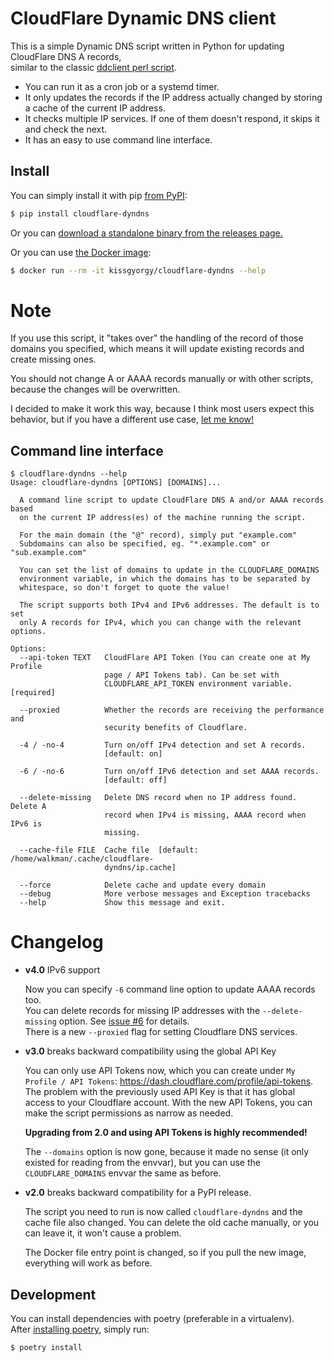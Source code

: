 # CloudFlare Dynamic DNS client

This is a simple Dynamic DNS script written in Python for updating CloudFlare DNS A records,  
similar to the classic [ddclient perl script](https://sourceforge.net/p/ddclient/wiki/Home/).

- You can run it as a cron job or a systemd timer.
- It only updates the records if the IP address actually changed by storing a
  cache of the current IP address.
- It checks multiple IP services. If one of them doesn't respond, it skips it and check the next.
- It has an easy to use command line interface.

## Install

You can simply install it with pip [from PyPI](https://pypi.org/project/cloudflare-dyndns/):

```bash
$ pip install cloudflare-dyndns
```

Or you can [download a standalone binary from the releases page.](https://github.com/kissgyorgy/cloudflare-dyndns/releases/)

Or you can use [the Docker image](https://hub.docker.com/repository/docker/kissgyorgy/cloudflare-dyndns):

```bash
$ docker run --rm -it kissgyorgy/cloudflare-dyndns --help
```

# Note

If you use this script, it "takes over" the handling of the record of those
domains you specified, which means it will update existing records and create
missing ones.

You should not change A or AAAA records manually or with other scripts, because
the changes will be overwritten.

I decided to make it work this way, because I think most users expect this
behavior, but if you have a different use case,
[let me know!](https://github.com/kissgyorgy/cloudflare-dyndns/issues/new)

## Command line interface

```
$ cloudflare-dyndns --help
Usage: cloudflare-dyndns [OPTIONS] [DOMAINS]...

  A command line script to update CloudFlare DNS A and/or AAAA records based
  on the current IP address(es) of the machine running the script.

  For the main domain (the "@" record), simply put "example.com"
  Subdomains can also be specified, eg. "*.example.com" or "sub.example.com"

  You can set the list of domains to update in the CLOUDFLARE_DOMAINS
  environment variable, in which the domains has to be separated by
  whitespace, so don't forget to quote the value!

  The script supports both IPv4 and IPv6 addresses. The default is to set
  only A records for IPv4, which you can change with the relevant options.

Options:
  --api-token TEXT   CloudFlare API Token (You can create one at My Profile
                     page / API Tokens tab). Can be set with
                     CLOUDFLARE_API_TOKEN environment variable.  [required]

  --proxied          Whether the records are receiving the performance and
                     security benefits of Cloudflare.

  -4 / -no-4         Turn on/off IPv4 detection and set A records.
                     [default: on]

  -6 / -no-6         Turn on/off IPv6 detection and set AAAA records.
                     [default: off]

  --delete-missing   Delete DNS record when no IP address found. Delete A
                     record when IPv4 is missing, AAAA record when IPv6 is
                     missing.

  --cache-file FILE  Cache file  [default: /home/walkman/.cache/cloudflare-
                     dyndns/ip.cache]

  --force            Delete cache and update every domain
  --debug            More verbose messages and Exception tracebacks
  --help             Show this message and exit.
```

# Changelog

- **v4.0** IPv6 support

  Now you can specify `-6` command line option to update AAAA records too.  
  You can delete records for missing IP addresses with the `--delete-missing`
  option. See [issue #6](https://github.com/kissgyorgy/cloudflare-dyndns/issues/6) for details.  
  There is a new `--proxied` flag for setting Cloudflare DNS services.

- **v3.0** breaks backward compatibility using the global API Key

  You can only use API Tokens now, which you can create under `My Profile / API Tokens`: https://dash.cloudflare.com/profile/api-tokens.
  The problem with the previously used API Key is that it has global access to
  your Cloudflare account. With the new API Tokens, you can make the script
  permissions as narrow as needed.

  **Upgrading from 2.0 and using API Tokens is highly recommended!**

  The `--domains` option is now gone, because it made no sense (it only existed
  for reading from the envvar), but you can use the `CLOUDFLARE_DOMAINS` envvar
  the same as before.

- **v2.0** breaks backward compatibility for a PyPI release.

  The script you need to run is now called `cloudflare-dyndns` and the cache file
  also changed. You can delete the old cache manually, or you can leave it, it
  won't cause a problem.

  The Docker file entry point is changed, so if you pull the new image, everything
  will work as before.

## Development

You can install dependencies with poetry (preferable in a virtualenv).  
After [installing poetry](https://poetry.eustace.io/docs/#installation), simply run:

```bash
$ poetry install
```
